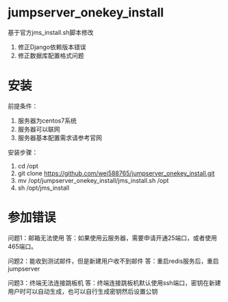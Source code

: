 # jumpserver_onekey_install
基于官方jms_install.sh脚本修改
1. 修正Django依赖版本错误
2. 修正数据库配置格式问题

# 安装
前提条件：
1. 服务器为centos7系统
2. 服务器可以联网
3. 服务器基本配置需求请参考官网

安装步骤：
1. cd /opt
2. git clone https://github.com/wei588765/jumpserver_onekey_install.git
3. mv /opt/jumpserver_onekey_install/jms_install.sh /opt
4. sh /opt/jms_install

# 参加错误
问题1：邮箱无法使用
答：如果使用云服务器，需要申请开通25端口，或者使用465端口。

问题2：能收到测试邮件，但是新建用户收不到邮件
答：重启redis服务后，重启jumpserver

问题3：终端无法连接跳板机
答：终端连接跳板机默认使用ssh端口，密钥在新建用户时可以自动生成，也可以自行生成密钥然后设置公钥

